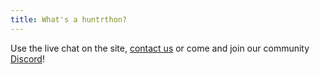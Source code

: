 ```yaml
---
title: What's a huntrthon?
---
```


Use the live chat on the site, [contact us](/contact-us) or come and join our community [Discord](https://discord.gg/Z9kRqPu)!
